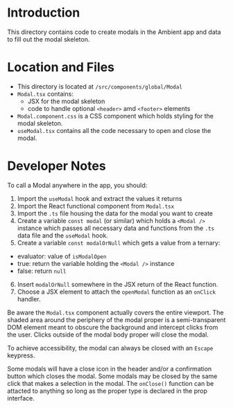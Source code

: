 # Introduction

This directory contains code to create modals in the Ambient app and data to fill out the modal skeleton.

# Location and Files

-   This directory is located at `/src/components/global/Modal`
-   `Modal.tsx` contains:
    -   JSX for the modal skeleton
    -   code to handle optional `<header>` amd `<footer>` elements
-   `Modal.component.css` is a CSS component which holds styling for the modal skeleton.
-   `useModal.tsx` contains all the code necessary to open and close the modal.

# Developer Notes

To call a Modal anywhere in the app, you should:

1. Import the `useModal` hook and extract the values it returns
2. Import the React functional component from `Modal.tsx`
3. Import the `.ts` file housing the data for the modal you want to create
4. Create a variable `const modal` (or similar) which holds a `<Modal />` instance which passes all necessary data and functions from the `.ts` data file and the `useModal` hook.
5. Create a variable `const modalOrNull` which gets a value from a ternary:

-   evaluator: value of `isModalOpen`
-   true: return the variable holding the `<Modal />` instance
-   false: return `null`

6. Insert `modalOrNull` somewhere in the JSX return of the React function.
7. Choose a JSX element to attach the `openModal` function as an `onClick` handler.

Be aware the `Modal.tsx` component actually covers the entire viewport. The shaded area around the periphery of the modal proper is a semi-transparent DOM element meant to obscure the background and intercept clicks from the user. Clicks outside of the modal body proper will close the modal.

To achieve accessibility, the modal can always be closed with an `Escape` keypress.

Some modals will have a close icon in the header and/or a confirmation button which closes the modal. Some modals may be closed by the same click that makes a selection in the modal. The `onClose()` function can be attacted to anything so long as the proper type is declared in the prop interface.
